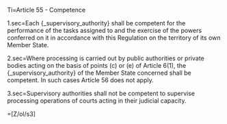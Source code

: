 Ti=Article 55 - Competence

1.sec=Each {_supervisory_authority} shall be competent for the performance of the tasks assigned to and the exercise of the powers conferred on it in accordance with this Regulation on the territory of its own Member State.

2.sec=Where processing is carried out by public authorities or private bodies acting on the basis of points (c) or (e) of Article 6(1), the {_supervisory_authority} of the Member State concerned shall be competent. In such cases Article 56 does not apply.

3.sec=Supervisory authorities shall not be competent to supervise processing operations of courts acting in their judicial capacity.

=[Z/ol/s3]
